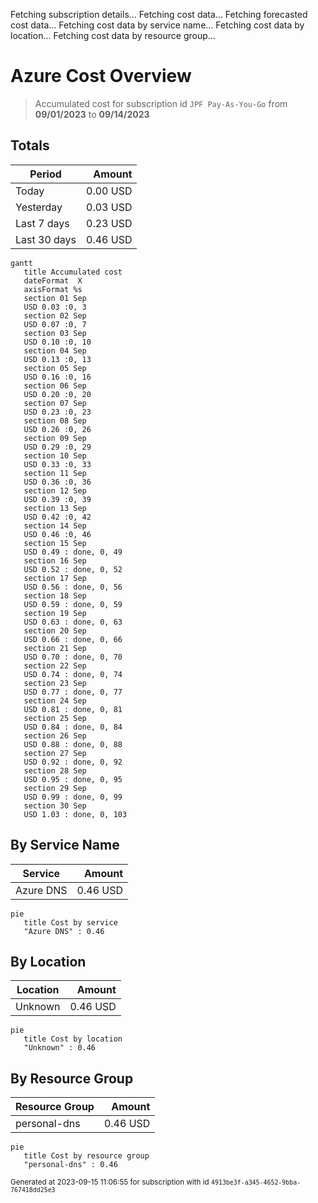 Fetching subscription details...
Fetching cost data...
Fetching forecasted cost data...
Fetching cost data by service name...
Fetching cost data by location...
Fetching cost data by resource group...
# Azure Cost Overview

> Accumulated cost for subscription id `JPF Pay-As-You-Go` from **09/01/2023** to **09/14/2023**

## Totals

|Period|Amount|
|---|---:|
|Today|0.00 USD|
|Yesterday|0.03 USD|
|Last 7 days|0.23 USD|
|Last 30 days|0.46 USD|

```mermaid
gantt
   title Accumulated cost
   dateFormat  X
   axisFormat %s
   section 01 Sep
   USD 0.03 :0, 3
   section 02 Sep
   USD 0.07 :0, 7
   section 03 Sep
   USD 0.10 :0, 10
   section 04 Sep
   USD 0.13 :0, 13
   section 05 Sep
   USD 0.16 :0, 16
   section 06 Sep
   USD 0.20 :0, 20
   section 07 Sep
   USD 0.23 :0, 23
   section 08 Sep
   USD 0.26 :0, 26
   section 09 Sep
   USD 0.29 :0, 29
   section 10 Sep
   USD 0.33 :0, 33
   section 11 Sep
   USD 0.36 :0, 36
   section 12 Sep
   USD 0.39 :0, 39
   section 13 Sep
   USD 0.42 :0, 42
   section 14 Sep
   USD 0.46 :0, 46
   section 15 Sep
   USD 0.49 : done, 0, 49
   section 16 Sep
   USD 0.52 : done, 0, 52
   section 17 Sep
   USD 0.56 : done, 0, 56
   section 18 Sep
   USD 0.59 : done, 0, 59
   section 19 Sep
   USD 0.63 : done, 0, 63
   section 20 Sep
   USD 0.66 : done, 0, 66
   section 21 Sep
   USD 0.70 : done, 0, 70
   section 22 Sep
   USD 0.74 : done, 0, 74
   section 23 Sep
   USD 0.77 : done, 0, 77
   section 24 Sep
   USD 0.81 : done, 0, 81
   section 25 Sep
   USD 0.84 : done, 0, 84
   section 26 Sep
   USD 0.88 : done, 0, 88
   section 27 Sep
   USD 0.92 : done, 0, 92
   section 28 Sep
   USD 0.95 : done, 0, 95
   section 29 Sep
   USD 0.99 : done, 0, 99
   section 30 Sep
   USD 1.03 : done, 0, 103
```

## By Service Name

|Service|Amount|
|---|---:|
|Azure DNS|0.46 USD|

```mermaid
pie
   title Cost by service
   "Azure DNS" : 0.46
```

## By Location

|Location|Amount|
|---|---:|
|Unknown|0.46 USD|

```mermaid
pie
   title Cost by location
   "Unknown" : 0.46
```

## By Resource Group

|Resource Group|Amount|
|---|---:|
|personal-dns|0.46 USD|

```mermaid
pie
   title Cost by resource group
   "personal-dns" : 0.46
```

<sup>Generated at 2023-09-15 11:06:55 for subscription with id `4913be3f-a345-4652-9bba-767418dd25e3`</sup>
